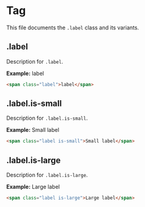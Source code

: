 # Tag

This file documents the `.label` class and its variants.

## .label

Description for `.label`.

**Example:**
<span class="label">label</span>

```html
<span class="label">label</span>
```

## .label.is-small

Description for `.label.is-small`.

**Example:**
<span class="label is-small">Small label</span>

```html
<span class="label is-small">Small label</span>
```

## .label.is-large

Description for `.label.is-large`.

**Example:**
<span class="label is-large">Large label</span>

```html
<span class="label is-large">Large label</span>
```
